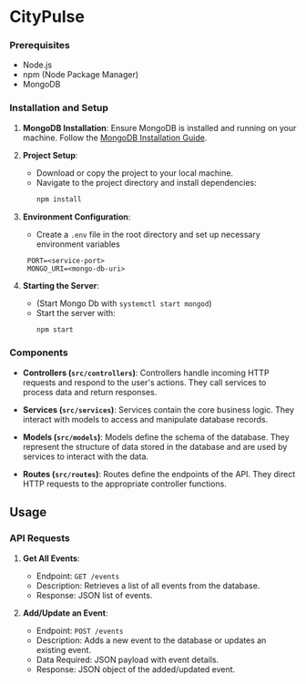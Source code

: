 # CityPulse 


### Prerequisites
- Node.js
- npm (Node Package Manager)
- MongoDB

### Installation and Setup

1. **MongoDB Installation**: 
   Ensure MongoDB is installed and running on your machine. Follow the [MongoDB Installation Guide](https://www.mongodb.com/docs/manual/tutorial/install-mongodb-on-ubuntu/).

2. **Project Setup**:
   - Download or copy the project to your local machine.
   - Navigate to the project directory and install dependencies:
     ```bash
     npm install
     ```

3. **Environment Configuration**:
   - Create a `.env` file in the root directory and set up necessary environment variables
   ```
    PORT=<service-port>
    MONGO_URI=<mongo-db-uri>
   ```

4. **Starting the Server**:
   - (Start Mongo Db with `systemctl start mongod`)
   - Start the server with:
     ```bash
     npm start
     ```

### Components

- **Controllers (`src/controllers`)**: Controllers handle incoming HTTP requests and respond to the user's actions. They call services to process data and return responses.

- **Services (`src/services`)**: Services contain the core business logic. They interact with models to access and manipulate database records.

- **Models (`src/models`)**: Models define the schema of the database. They represent the structure of data stored in the database and are used by services to interact with the data.

- **Routes (`src/routes`)**: Routes define the endpoints of the API. They direct HTTP requests to the appropriate controller functions.

## Usage

### API Requests

1. **Get All Events**:
   - Endpoint: `GET /events`
   - Description: Retrieves a list of all events from the database.
   - Response: JSON list of events.

2. **Add/Update an Event**:
   - Endpoint: `POST /events`
   - Description: Adds a new event to the database or updates an existing event.
   - Data Required: JSON payload with event details.
   - Response: JSON object of the added/updated event.
